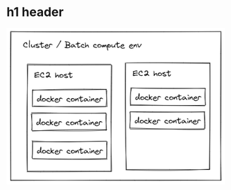# h1 header

[![hello](./batch-compute-env.excalidraw.png)](./batch-compute-env.excalidraw.png?raw=1)


